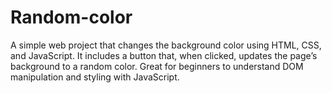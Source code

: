 # Random-color
A simple web project that changes the background color using HTML, CSS, and JavaScript. It includes a button that, when clicked, updates the page’s background to a random color. Great for beginners to understand DOM manipulation and styling with JavaScript.
